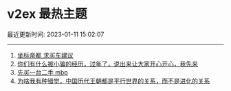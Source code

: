 # v2ex 最热主题

最近更新时间: 2023-01-11 15:02:07

--- 
1. [坐标帝都 求买车建议](https://www.v2ex.com/t/908066) 
2. [你们有什么被小骗的经历，过年了，说出来让大家开心开心，我先来](https://www.v2ex.com/t/908087) 
3. [先买一台二手 mbp](https://www.v2ex.com/t/908074) 
4. [为啥我有种错觉，中国历代王朝都是平行世界的关系，而不是进化的关系](https://www.v2ex.com/t/908094) 
